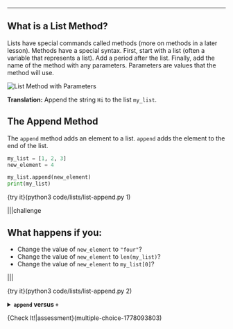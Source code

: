 ----------

## What is a List Method?

Lists have special commands called methods (more on methods in a later lesson). Methods have a special syntax. First, start with a list (often a variable that represents a list). Add a period after the list. Finally, add the name of the method with any parameters. Parameters are values that the method will use.

![List Method with Parameters](.guides/images/list-method-parameters.png)

**Translation:** Append the string `Hi` to the list `my_list`.

## The Append Method

The `append` method adds an element to a list. `append` adds the element to the end of the list.

```python
my_list = [1, 2, 3]
new_element = 4

my_list.append(new_element)
print(my_list)
```

{try it}(python3 code/lists/list-append.py 1)

|||challenge
## What happens if you:
* Change the value of `new_element` to `"four"`?
* Change the value of `new_element` to `len(my_list)`?
* Change the value of `new_element` to `my_list[0]`?

|||

{try it}(python3 code/lists/list-append.py 2)

<details>
  <summary><strong><code>append</code> versus <code>+</code></strong></summary>
  There is an important difference between <code>append</code> and the concatenation operator (<code>+</code>). The <code>+</code> operator only combines two lists. The <code>append</code> method can add a value of any data type to a list.
</details>

{Check It!|assessment}(multiple-choice-1778093803)

